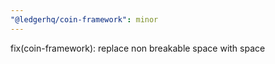```yaml
---
"@ledgerhq/coin-framework": minor
---
```


fix(coin-framework): replace non breakable space with space

